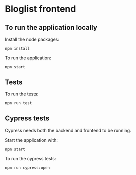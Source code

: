 # Bloglist frontend

## To run the application locally

Install the node packages:
```
npm install
```

To run the application:
```
npm start
```

## Tests

To run the tests:
```
npm run test
```

## Cypress tests

Cypress needs both the backend and frontend to be running.

Start the application with:
```
npm start
```

To run the cypress tests:
```
npm run cypress:open
```